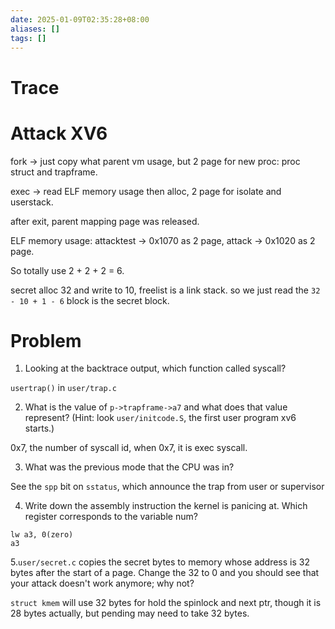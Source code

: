 ```yaml
---
date: 2025-01-09T02:35:28+08:00
aliases: []
tags: []
---
```

# Trace



# Attack XV6

fork -> just copy what parent vm usage, but 2 page for new proc: proc struct and trapframe.

exec -> read ELF memory usage then alloc, 2 page for isolate and userstack.

after exit, parent mapping page was released.

ELF memory usage: attacktest -> 0x1070 as 2 page, attack -> 0x1020 as 2 page.

So totally use 2 + 2 + 2 = 6.

secret alloc 32 and write to 10, freelist is a link stack. so we just read the `32 - 10 + 1 - 6` block is the secret block.

# Problem

1. Looking at the backtrace output, which function called syscall?

`usertrap()` in `user/trap.c`

2. What is the value of `p->trapframe->a7` and what does that value represent? (Hint: look `user/initcode.S`, the first user program xv6 starts.)

0x7, the number of syscall id, when 0x7, it is exec syscall.

3. What was the previous mode that the CPU was in?

See the `spp` bit on `sstatus`, which announce the trap from user or supervisor

4. Write down the assembly instruction the kernel is panicing at. Which register corresponds to the variable num?

```assembly
lw a3, 0(zero)
a3 
```

5.`user/secret.c` copies the secret bytes to memory whose address is 32 bytes after the start of a page. Change the 32 to 0 and you should see that your attack doesn't work anymore; why not?

`struct kmem` will use 32 bytes for hold the spinlock and next ptr, though it is 28 bytes actually, but pending may need to take 32 bytes.
